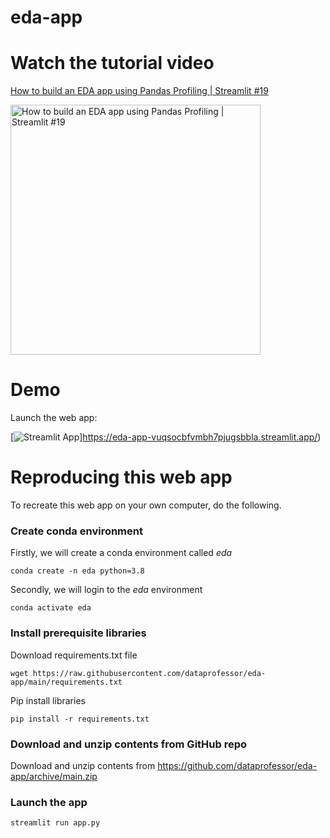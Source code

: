 # eda-app

# Watch the tutorial video

[How to build an EDA app using Pandas Profiling | Streamlit #19](https://youtu.be/p4uohebPuCg)

<a href="https://youtu.be/p4uohebPuCg"><img src="http://img.youtube.com/vi/p4uohebPuCg/0.jpg" alt="How to build an EDA app using Pandas Profiling | Streamlit #19" title="How to build an EDA app using Pandas Profiling | Streamlit #19" width="400" /></a>

# Demo

Launch the web app:

[![Streamlit App](https://static.streamlit.io/badges/streamlit_badge_black_white.svg)]https://eda-app-vuqsocbfvmbh7pjugsbbla.streamlit.app/)

# Reproducing this web app
To recreate this web app on your own computer, do the following.

### Create conda environment
Firstly, we will create a conda environment called *eda*
```
conda create -n eda python=3.8
```
Secondly, we will login to the *eda* environment
```
conda activate eda
```
### Install prerequisite libraries

Download requirements.txt file

```
wget https://raw.githubusercontent.com/dataprofessor/eda-app/main/requirements.txt

```

Pip install libraries
```
pip install -r requirements.txt
```

###  Download and unzip contents from GitHub repo

Download and unzip contents from https://github.com/dataprofessor/eda-app/archive/main.zip

###  Launch the app

```
streamlit run app.py
```
